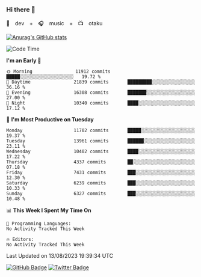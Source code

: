 ### Hi there 👋

🚀　dev　+　🎧　music　+　📺　otaku


[![Anurag's GitHub stats](https://github-readme-stats.vercel.app/api?username=koheitasaka&count_private=true&show_icons=true&theme=monokai)](https://github.com/koheitasaka/github-readme-stats)

<!--START_SECTION:waka-->
![Code Time](http://img.shields.io/badge/Code%20Time-1%2C161%20hrs%2023%20mins-blue)

**I'm an Early 🐤** 

```text
🌞 Morning                11912 commits       █████░░░░░░░░░░░░░░░░░░░░   19.72 % 
🌆 Daytime                21839 commits       █████████░░░░░░░░░░░░░░░░   36.16 % 
🌃 Evening                16308 commits       ███████░░░░░░░░░░░░░░░░░░   27.00 % 
🌙 Night                  10340 commits       ████░░░░░░░░░░░░░░░░░░░░░   17.12 % 
```
📅 **I'm Most Productive on Tuesday** 

```text
Monday                   11702 commits       █████░░░░░░░░░░░░░░░░░░░░   19.37 % 
Tuesday                  13961 commits       ██████░░░░░░░░░░░░░░░░░░░   23.11 % 
Wednesday                10402 commits       ████░░░░░░░░░░░░░░░░░░░░░   17.22 % 
Thursday                 4337 commits        ██░░░░░░░░░░░░░░░░░░░░░░░   07.18 % 
Friday                   7431 commits        ███░░░░░░░░░░░░░░░░░░░░░░   12.30 % 
Saturday                 6239 commits        ███░░░░░░░░░░░░░░░░░░░░░░   10.33 % 
Sunday                   6327 commits        ███░░░░░░░░░░░░░░░░░░░░░░   10.48 % 
```


📊 **This Week I Spent My Time On** 

```text
💬 Programming Languages: 
No Activity Tracked This Week

🔥 Editors: 
No Activity Tracked This Week
```


 Last Updated on 13/08/2023 19:39:34 UTC
<!--END_SECTION:waka-->

[![GitHub Badge](https://img.shields.io/badge/GitHub-100000?style=for-the-badge&logo=github&logoColor=white)](https://github.com/koheitasaka)
[![Twitter Badge](https://img.shields.io/badge/Twitter-1DA1F2?style=for-the-badge&logo=twitter&logoColor=white)](https://twitter.com/sleep_asleep_)

